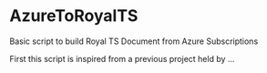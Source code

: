 # AzureToRoyalTS
Basic script to build Royal TS Document from Azure Subscriptions

First this script is inspired from a previous project held by ...
